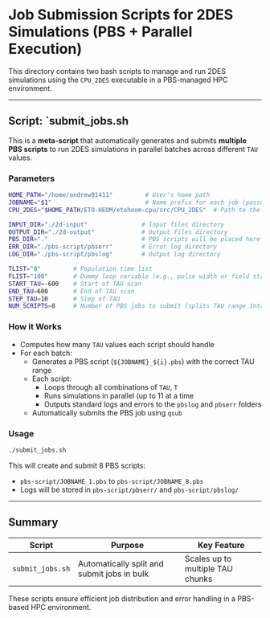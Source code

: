# Job Submission Scripts for 2DES Simulations (PBS + Parallel Execution)

This directory contains two bash scripts to manage and run 2DES simulations using the `CPU_2DES` executable in a PBS-managed HPC environment.

---

## Script: `submit_jobs.sh

This is a **meta-script** that automatically generates and submits **multiple PBS scripts** to run 2DES simulations in parallel batches across different `TAU` values.

### Parameters

```bash
HOME_PATH="/home/andrew91411"         # User's home path
JOBNAME="$1"                          # Name prefix for each job (passed as script argument)
CPU_2DES="$HOME_PATH/ETO-HEOM/etoheom-cpu/src/CPU_2DES"  # Path to the simulation executable

INPUT_DIR="./2d-input"               # Input files directory
OUTPUT_DIR="./2d-output"             # Output files directory
PBS_DIR="."                          # PBS scripts will be placed here
ERR_DIR="./pbs-script/pbserr"        # Error log directory
LOG_DIR="./pbs-script/pbslog"        # Output log directory
```

```bash
TLIST="0"         # Population time list
FLIST="100"       # Dummy loop variable (e.g., pulse width or field strength)
START_TAU=-600    # Start of TAU scan
END_TAU=600       # End of TAU scan
STEP_TAU=10       # Step of TAU
NUM_SCRIPTS=8     # Number of PBS jobs to submit (splits TAU range into 8 parts)
```

### How it Works

- Computes how many `TAU` values each script should handle
- For each batch:
  - Generates a PBS script (`${JOBNAME}_${i}.pbs`) with the correct TAU range
  - Each script:
    - Loops through all combinations of `TAU`, `T`
    - Runs simulations in parallel (up to 11 at a time
    - Outputs standard logs and errors to the `pbslog` and `pbserr` folders
  - Automatically submits the PBS job using `qsub`

### Usage

```bash
./submit_jobs.sh
```

This will create and submit 8 PBS scripts:
- `pbs-script/JOBNAME_1.pbs` to `pbs-script/JOBNAME_8.pbs`
- Logs will be stored in `pbs-script/pbserr/` and `pbs-script/pbslog/`

---

## Summary

| Script            | Purpose                                     | Key Feature                          |
|-------------------|---------------------------------------------|---------------------------------------|
| `submit_jobs.sh`  | Automatically split and submit jobs in bulk | Scales up to multiple TAU chunks     |

These scripts ensure efficient job distribution and error handling in a PBS-based HPC environment.

